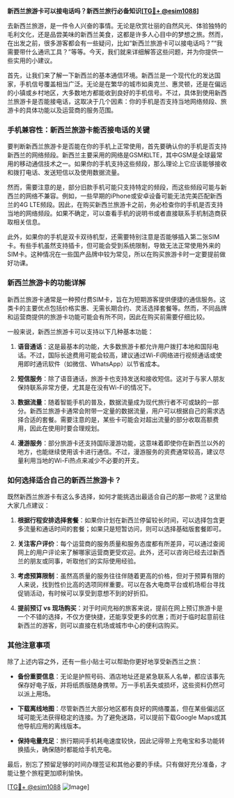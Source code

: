 **新西兰旅游卡可以接电话吗？新西兰旅行必备知识[[TG💪+ @esim1088](https://t.me/s/esim1088)]**

去新西兰旅游，是一件令人兴奋的事情。无论是欣赏壮丽的自然风光、体验独特的毛利文化，还是品尝美味的新西兰美食，这都是许多人心目中的梦想之旅。然而，在出发之前，很多游客都会有一些疑问，比如“新西兰旅游卡可以接电话吗？”“我需要带什么通讯工具？”等等。今天，我们就来详细解答这些问题，并为你提供一些实用的小建议。

首先，让我们来了解一下新西兰的基本通信环境。新西兰是一个现代化的发达国家，手机信号覆盖相当广泛。无论是在繁华的城市如奥克兰、惠灵顿，还是在偏远的小镇或乡村地区，大多数地方都能收到良好的手机信号。不过，具体到使用新西兰旅游卡是否能接电话，这取决于几个因素：你的手机是否支持当地网络频段、旅游卡的具体功能以及运营商的服务范围。

### 手机兼容性：新西兰旅游卡能否接电话的关键

要判断新西兰旅游卡是否能在你的手机上正常使用，首先要确认你的手机是否支持新西兰的网络频段。新西兰主要采用的网络是GSM和LTE，其中GSM是全球最常用的移动通信技术之一。如果你的手机支持这些频段，那么理论上它应该能够接收和拨打电话、发送短信以及使用数据流量。

然而，需要注意的是，部分旧款手机可能只支持特定的频段，而这些频段可能与新西兰的网络不兼容。例如，一些早期的iPhone或安卓设备可能无法完美匹配新西兰的4G LTE频段。因此，在购买新西兰旅游卡之前，务必检查你的手机是否支持当地的网络频段。如果不确定，可以查看手机的说明书或者直接联系手机制造商获取相关信息。

此外，如果你的手机是双卡双待机型，还需要特别注意是否能够插入第二张SIM卡。有些手机虽然支持插卡，但可能会受到系统限制，导致无法正常使用外来的SIM卡。这种情况在一些国产品牌中较为常见，所以在购买旅游卡时一定要提前做好功课。

### 新西兰旅游卡的功能详解

新西兰旅游卡通常是一种预付费SIM卡，旨在为短期游客提供便捷的通信服务。这类卡的主要优点包括价格实惠、无需长期合约、灵活选择套餐等。然而，不同品牌和运营商提供的旅游卡功能可能会有所不同，因此在购买前需要仔细比较。

一般来说，新西兰旅游卡可以支持以下几种基本功能：

1. **语音通话**：这是最基本的功能，大多数旅游卡都允许用户拨打本地和国际电话。不过，国际长途费用可能会较高，建议通过Wi-Fi网络进行视频通话或使用即时通讯软件（如微信、WhatsApp）以节省成本。
   
2. **短信服务**：除了语音通话，旅游卡也支持发送和接收短信。这对于与家人朋友保持联系非常方便，尤其是在没有Wi-Fi的情况下。

3. **数据流量**：随着智能手机的普及，数据流量成为现代旅行者不可或缺的一部分。新西兰旅游卡通常会附带一定量的数据流量，用户可以根据自己的需求选择合适的套餐。需要注意的是，某些卡可能会对超出流量的部分收取高额费用，因此在使用时要合理规划。

4. **漫游服务**：部分旅游卡还支持国际漫游功能，这意味着即使你在新西兰以外的地方，也能继续使用该卡进行通信。不过，漫游服务的资费通常较高，建议尽量利用当地的Wi-Fi热点来减少不必要的开支。

### 如何选择适合自己的新西兰旅游卡？

既然新西兰旅游卡有这么多选择，如何才能挑选出最适合自己的那一款呢？这里给大家几点建议：

1. **根据行程安排选择套餐**：如果你计划在新西兰停留较长时间，可以选择包含更多流量和通话时间的套餐；如果只是短暂访问，则可以选择基础版套餐即可。

2. **关注客户评价**：每个运营商的服务质量和服务态度都有所差异，可以通过查阅网上的用户评论来了解哪家运营商更受欢迎。此外，还可以咨询已经去过新西兰的朋友或同事，听取他们的实际使用经验。

3. **考虑预算限制**：虽然高质量的服务往往伴随着更高的价格，但对于预算有限的人来说，找到性价比高的选项同样重要。可以在各大电商平台或机场柜台寻找促销活动，有时候可以享受到意想不到的好折扣。

4. **提前预订 vs 现场购买**：对于时间充裕的旅客来说，提前在网上预订旅游卡是一个不错的选择，不仅方便快捷，还能享受更多的优惠；而对于临时起意前往新西兰的游客，则可以直接在机场或城市中心的便利店购买。

### 其他注意事项

除了上述内容之外，还有一些小贴士可以帮助你更好地享受新西兰之旅：

- **备份重要信息**：无论是护照号码、酒店地址还是紧急联系人名单，都应该事先保存好电子版，并将纸质版随身携带。万一手机丢失或损坏，这些资料仍然可以派上用场。
  
- **下载离线地图**：尽管新西兰大部分地区都有良好的网络覆盖，但在某些偏远区域可能无法获得稳定的连接。为了避免迷路，可以提前下载Google Maps或其他导航应用的离线版本。

- **保持电量充足**：旅行期间手机耗电速度较快，因此记得带上充电宝和多功能转换插头，确保随时都能给手机充电。

最后，别忘了预留足够的时间办理签证和其他必要的手续。只有做好充分准备，才能让整个旅程更加顺利愉快。

[[TG💪+ @esim1088](https://t.me/s/esim1088) ![Image](https://i.postimg.cc/4NQfJmqS/Snipaste-2025-05-13-00-14-12.png)]